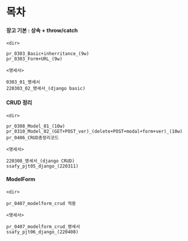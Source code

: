 # 목차

#### 장고 기본 : 상속 + throw/catch 

`<dir>`

```
pr_0303_Basic+inherritance_(9w)
pr_0303_Form+URL_(9w)
```

`<명세서>`

```
0303_01_명세서
220303_02_명세서_(django basic)
```



#### CRUD 정리

`<dir>`

```
pr_0308_Model_01_(10w)
pr_0310_Model_02_(GET+POST_ver)_(delete+POST+modal+form+ver)_(10w)
pr_0406_CRUD총정리코드
```

`<명세서>`

```
220308_명세서_(django CRUD)
ssafy_pjt05_django_(220311)
```



#### ModelForm 

`<dir>`

```
pr_0407_modelform_crud 적용
```

`<명세서>`

```
pr_0407_modelform_crud_명세서
ssafy_pjt06_django_(220408)
```

